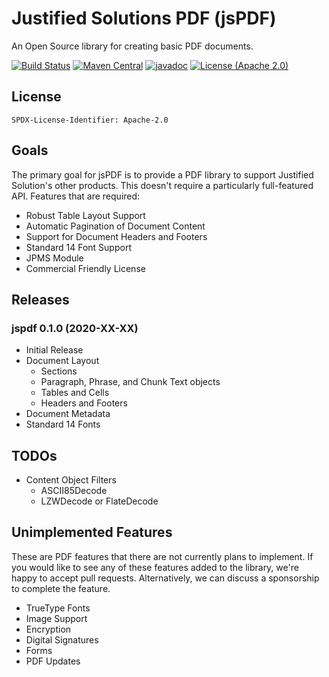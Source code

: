 # Justified Solutions PDF (jsPDF) #
An Open Source library for creating basic PDF documents.

[![Build Status](https://travis-ci.org/justifiedsolutions/jspdf.svg?branch=master)](https://travis-ci.org/justifiedsolutions/jspdf)
[![Maven Central](https://img.shields.io/maven-central/v/com.justifiedsolutions/jspdf?color=green)](https://maven-badges.herokuapp.com/maven-central/com.justifiedsolutions/jspdf)
[![javadoc](https://javadoc.io/badge2/com.justifiedsolutions/jspdf/javadoc.svg)](https://javadoc.io/doc/com.justifiedsolutions/jspdf)
[![License (Apache 2.0)](https://img.shields.io/badge/license-Apache%202.0-blue)](http://www.apache.org/licenses/LICENSE-2.0.txt) 

## License ##
`SPDX-License-Identifier: Apache-2.0`

## Goals ##
The primary goal for jsPDF is to provide a PDF library to support Justified Solution's other products. This doesn't require a particularly full-featured API. Features that are required:

* Robust Table Layout Support
* Automatic Pagination of Document Content
* Support for Document Headers and Footers
* Standard 14 Font Support
* JPMS Module
* Commercial Friendly License

## Releases ##

### jspdf 0.1.0 (2020-XX-XX) ###

* Initial Release
* Document Layout
  * Sections
  * Paragraph, Phrase, and Chunk Text objects
  * Tables and Cells
  * Headers and Footers
* Document Metadata
* Standard 14 Fonts

## TODOs ##

* Content Object Filters
	* ASCII85Decode
	* LZWDecode or FlateDecode

## Unimplemented Features ##

These are PDF features that there are not currently plans to implement. If you would like to see any of these features added to the library, we're happy to accept pull requests. Alternatively, we can discuss a sponsorship to complete the feature.

* TrueType Fonts
* Image Support
* Encryption
* Digital Signatures
* Forms
* PDF Updates
